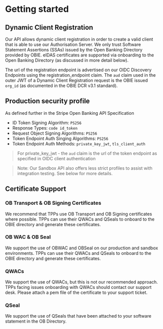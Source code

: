 # Getting started

## Dynamic Client Registration

Our API allows dynamic client registration in order to create a valid client that is able to use our Authorisation Server. We only trust Software Statement Assertions (SSAs) issued by the Open Banking Directory provided by OBIE. eIDAS certificates are supported via onboarding to the Open Banking Directory (as discussed in more detail below).

The url of the registration endpoint is advertised on our OIDC Discovery Endpoints using the registration_endpoint claim. The `aud` claim used in the outer JWT of a Dynamic Client Registration request is the OBIE issued `org_id` (as documented in the OBIE DCR v3.1 standard).

## Production security profile

As defined further in the Stripe Open Banking API Specification

- ID Token Signing Algorithm: `PS256`
- Response Types: `code id_token`
- Request Object Signing Algorithms: `PS256`
- Token Endpoint Auth Singing Algorithms: `PS256`
- Token Endpoint Auth Methods: `private_key_jwt`, `tls_client_auth`

> For private_key_jwt - the `aud` claim is the url of the token endpoint as specified in OIDC client authentication

> Note: Our Sandbox API also offers less strict profiles to assist with integration testing. See below for more details.

## Certificate Support

### OB Transport & OB Signing Certificates

We recommend that TPPs use OB Transport and OB Signing certificates where possible. TPPs can use their QWACs and QSeals to onboard to the OBIE directory and generate these certificates.

### OB WAC & OB Seal

We support the use of OBWAC and OBSeal on our production and sandbox environments. TPPs can use their QWACs and QSeals to onboard to the OBIE directory and generate these certificates.

### QWACs

We support the use of QWACs, but this is not our recommended approach. TPPs facing issues onboarding with QWACs should contact our support desk. Please attach a pem file of the certificate to your support ticket.

### QSeal

We support the use of QSeals that have been attached to your software statement in the OB Directory.

